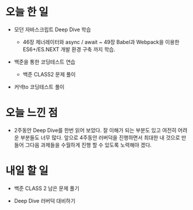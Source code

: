 # 오늘 한 일

-   모던 자바스크립트 Deep Dive 학습

    -   46장 제너레이터와 async / await ~ 49장 Babel과 Webpack을 이용한 ES6+/ES.NEXT 개발 환경 구축 까지 학습.

-   백준을 통한 코딩테스트 연습

    -   백준 CLASS2 문제 풀이

-   커넥to 코딩테스트 풀이

# 오늘 느낀 점

-   2주동안 Deep Dive를 한번 읽어 보았다. 잘 이해가 되는 부분도 있고 여전히 어려운 부분들도 너무 많다. 앞으로 4주동안 러버덕을 진행하면서 최대한 내 것으로 만들어 그다음 과제들을 수월하게 진행 할 수 있도록 노력해야 겠다.

# 내일 할 일

-   백준 CLASS 2 남은 문제 풀기

-   Deep Dive 러버덕 대비하기
